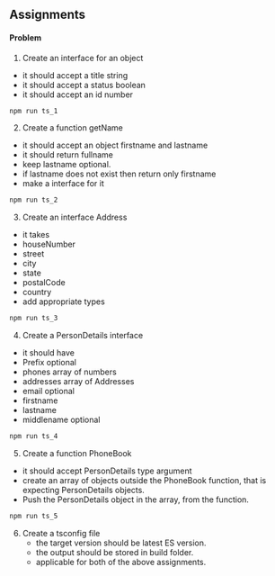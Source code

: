 ## Assignments

#### Problem

1. Create an interface for an object

- it should accept a title string
- it should accept a status boolean
- it should accept an id number

```cmd
npm run ts_1
```

2. Create a function getName

- it should accept an object firstname and lastname
- it should return fullname
- keep lastname optional.
- if lastname does not exist then return only firstname
- make a interface for it

```cmd
npm run ts_2
```

3. Create an interface Address

- it takes
- houseNumber
- street
- city
- state
- postalCode
- country
- add appropriate types

```cmd
npm run ts_3
```

4. Create a PersonDetails interface

- it should have
- Prefix optional
- phones array of numbers
- addresses array of Addresses
- email optional
- firstname
- lastname
- middlename optional

```cmd
npm run ts_4
```

5. Create a function PhoneBook

- it should accept PersonDetails type argument
- create an array of objects outside the PhoneBook function, that is expecting PersonDetails objects.
- Push the PersonDetails object in the array, from the function.

```cmd
npm run ts_5
```

6. Create a tsconfig file
   - the target version should be latest ES version.
   - the output should be stored in build folder.
   - applicable for both of the above assignments.
